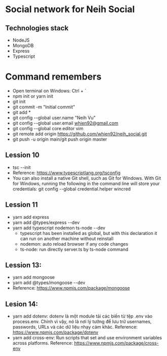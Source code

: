 # Social network for Neih Social

## Technologies stack

- NodeJS
- MongoDB
- Express
- Typescript

# Command remembers

- Open terminal on Windows: Ctrl + `
- npm init or yarn init
- git init
- git commit -m "Initial commit"
- git add \*
- git config --global user.name "Neih Vu"
- git config --global user.email whien92@gmail.com
- git config --global core.editor vim
- git remote add origin https://github.com/whien92/neih_social.git
- git push -u origin main/git push origin master

## Lession 10

- tsc --init
- Reference: https://www.typescriptlang.org/tsconfig
- You can also install a native Git shell, such as Git for Windows. With Git for Windows, running the following in the command line will store your credentials: git config --global credential.helper wincred

## Lession 11

- yarn add express
- yarn add @types/express --dev
- yarn add typescript nodemon ts-node --dev
  - typescript has been installed as global, but with this declaration it can run on another machine without reinstall
  - nodemon: auto reload browser if any code changes
  - ts-node: run directly server.ts by ts-node command

## Lession 13:

- yarn add mongoose
- yarn add @types/mongoose --dev
- Reference: https://www.npmjs.com/package/mongoose

## Lesion 14:

- yarn add dotenv: dotenv là một module tải các biến từ tệp .env vào process.env. Chính vì vậy, nó là nơi lý tưởng để lưu trữ usernames, passwords, URLs và các dữ liệu nhạy cảm khác. Reference: https://www.npmjs.com/package/dotenv
- yarn add cross-env: Run scripts that set and use environment variables across platforms. Reference: https://www.npmjs.com/package/cross-env
